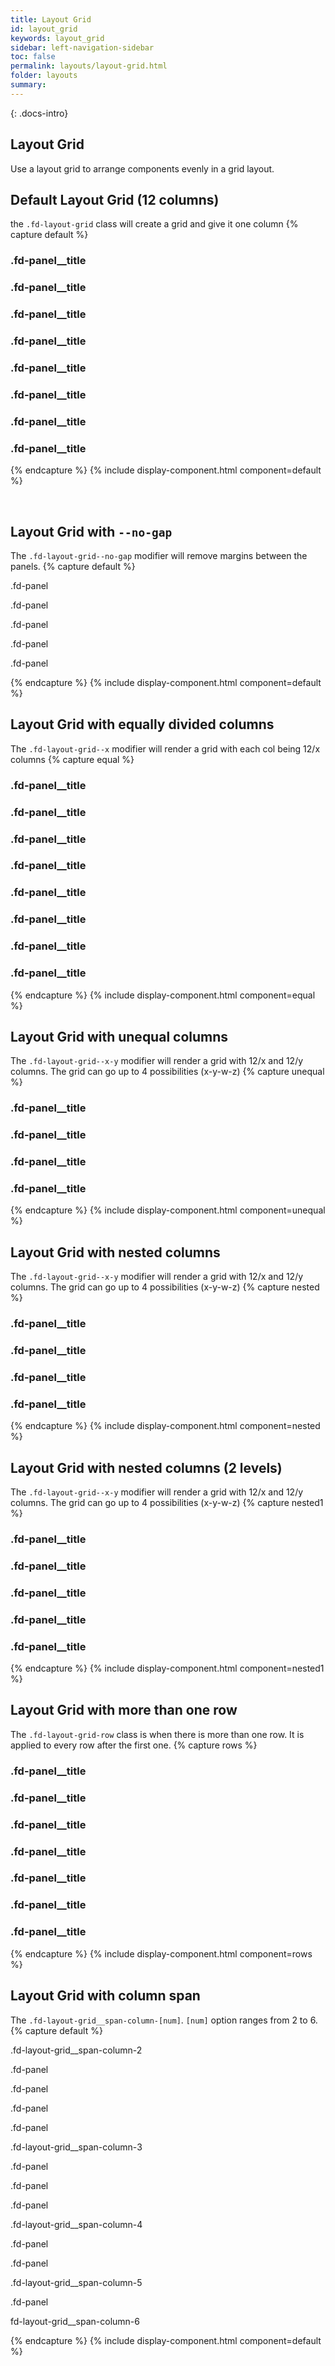 ```yaml
---
title: Layout Grid
id: layout_grid
keywords: layout_grid
sidebar: left-navigation-sidebar
toc: false
permalink: layouts/layout-grid.html
folder: layouts
summary:
---
```


{: .docs-intro}

## Layout Grid

Use a layout grid to arrange components evenly in a grid layout.

## Default Layout Grid (12 columns)
the `.fd-layout-grid` class will create a grid and give it one column
{% capture default %}
<div class="fd-layout-grid ">
    <div class="fd-panel">
        <div class="fd-panel__header">
            <div class="fd-panel__head">
                <h3 class="fd-panel__title">
                    .fd-panel__title
                </h3>
            </div>
        </div>
    </div>
    <div class="fd-panel">
        <div class="fd-panel__header">
            <div class="fd-panel__head">
                <h3 class="fd-panel__title">
                    .fd-panel__title
                </h3>
            </div>
        </div>
    </div>
    <div class="fd-panel">
        <div class="fd-panel__header">
            <div class="fd-panel__head">
                <h3 class="fd-panel__title">
                    .fd-panel__title
                </h3>
            </div>
        </div>
    </div>
    <div class="fd-panel">
        <div class="fd-panel__header">
            <div class="fd-panel__head">
                <h3 class="fd-panel__title">
                    .fd-panel__title
                </h3>
            </div>
        </div>
    </div>
    <div class="fd-panel">
        <div class="fd-panel__header">
            <div class="fd-panel__head">
                <h3 class="fd-panel__title">
                    .fd-panel__title
                </h3>
            </div>
        </div>
    </div>
    <div class="fd-panel">
        <div class="fd-panel__header">
            <div class="fd-panel__head">
                <h3 class="fd-panel__title">
                    .fd-panel__title
                </h3>
            </div>
        </div>
    </div>
    <div class="fd-panel">
        <div class="fd-panel__header">
            <div class="fd-panel__head">
                <h3 class="fd-panel__title">
                    .fd-panel__title
                </h3>
            </div>
        </div>
    </div>
    <div class="fd-panel">
        <div class="fd-panel__header">
            <div class="fd-panel__head">
                <h3 class="fd-panel__title">
                    .fd-panel__title
                </h3>
            </div>
        </div>
    </div>
</div>

{% endcapture %}
{% include display-component.html component=default %}

<br/>

## Layout Grid with `--no-gap`
The `.fd-layout-grid--no-gap` modifier will remove margins between the panels.
{% capture default %}
<div class="fd-layout-grid fd-layout-grid--3 fd-layout-grid--no-gap">
    <div class="fd-panel">
        <div class="fd-panel__body">
            <p>.fd-panel</p>
        </div>
    </div>
    <div class="fd-panel">
        <div class="fd-panel__body">
            <p>.fd-panel</p>
        </div>
    </div>
    <div class="fd-panel">
        <div class="fd-panel__body">
            <p>.fd-panel</p>
        </div>
    </div>
    <div class="fd-panel">
        <div class="fd-panel__body">
            <p>.fd-panel</p>
        </div>
    </div>
    <div class="fd-panel">
        <div class="fd-panel__body">
            <p>.fd-panel</p>
        </div>
    </div>
</div>
{% endcapture %}
{% include display-component.html component=default %}

<br/>

## Layout Grid with equally divided columns
The `.fd-layout-grid--x` modifier will render a grid with each col being 12/x columns
{% capture equal %}
<div class="fd-layout-grid fd-layout-grid--6 ">
    <div class="fd-panel">
        <div class="fd-panel__header">
            <div class="fd-panel__head">
                <h3 class="fd-panel__title">
                    .fd-panel__title
                </h3>
            </div>
        </div>
    </div>
    <div class="fd-panel">
        <div class="fd-panel__header">
            <div class="fd-panel__head">
                <h3 class="fd-panel__title">
                    .fd-panel__title
                </h3>
            </div>
        </div>
    </div>
    <div class="fd-panel">
        <div class="fd-panel__header">
            <div class="fd-panel__head">
                <h3 class="fd-panel__title">
                    .fd-panel__title
                </h3>
            </div>
        </div>
    </div>
    <div class="fd-panel">
        <div class="fd-panel__header">
            <div class="fd-panel__head">
                <h3 class="fd-panel__title">
                    .fd-panel__title
                </h3>
            </div>
        </div>
    </div>
    <div class="fd-panel">
        <div class="fd-panel__header">
            <div class="fd-panel__head">
                <h3 class="fd-panel__title">
                    .fd-panel__title
                </h3>
            </div>
        </div>
    </div>
    <div class="fd-panel">
        <div class="fd-panel__header">
            <div class="fd-panel__head">
                <h3 class="fd-panel__title">
                    .fd-panel__title
                </h3>
            </div>
        </div>
    </div>
    <div class="fd-panel">
        <div class="fd-panel__header">
            <div class="fd-panel__head">
                <h3 class="fd-panel__title">
                    .fd-panel__title
                </h3>
            </div>
        </div>
    </div>
    <div class="fd-panel">
        <div class="fd-panel__header">
            <div class="fd-panel__head">
                <h3 class="fd-panel__title">
                    .fd-panel__title
                </h3>
            </div>
        </div>
    </div>
</div>
{% endcapture %}
{% include display-component.html component=equal %}

<br/>


## Layout Grid with unequal columns
The `.fd-layout-grid--x-y` modifier will render a grid with 12/x and 12/y columns. The grid can go up to 4 possibilities (x-y-w-z)
{% capture unequal %}
<div class="fd-layout-grid fd-layout-grid--2-6">
    <div class="fd-panel">
        <div class="fd-panel__header">
            <div class="fd-panel__head">
                <h3 class="fd-panel__title">
                    .fd-panel__title
                </h3>
            </div>
        </div>
    </div>
    <div class="fd-panel">
        <div class="fd-panel__header">
            <div class="fd-panel__head">
                <h3 class="fd-panel__title">
                    .fd-panel__title
                </h3>
            </div>
        </div>
    </div>
    <div class="fd-panel">
        <div class="fd-panel__header">
            <div class="fd-panel__head">
                <h3 class="fd-panel__title">
                    .fd-panel__title
                </h3>
            </div>
        </div>
    </div>
    <div class="fd-panel">
        <div class="fd-panel__header">
            <div class="fd-panel__head">
                <h3 class="fd-panel__title">
                    .fd-panel__title
                </h3>
            </div>
        </div>
    </div>
</div>
{% endcapture %}
{% include display-component.html component=unequal %}

<br/>

## Layout Grid with nested columns
The `.fd-layout-grid--x-y` modifier will render a grid with 12/x and 12/y columns. The grid can go up to 4 possibilities (x-y-w-z)
{% capture nested %}
<div class="fd-layout-grid fd-layout-grid--3-6">
    <div class="fd-layout-grid fd-layout-grid--2">
        <div class="fd-panel">
            <div class="fd-panel__header">
                <div class="fd-panel__head">
                    <h3 class="fd-panel__title">
                        .fd-panel__title
                    </h3>
                </div>
            </div>
        </div>
        <div class="fd-panel">
            <div class="fd-panel__header">
                <div class="fd-panel__head">
                    <h3 class="fd-panel__title">
                        .fd-panel__title
                    </h3>
                </div>
            </div>
        </div>
    </div>
    <div class="fd-panel">
        <div class="fd-panel__header">
            <div class="fd-panel__head">
                <h3 class="fd-panel__title">
                    .fd-panel__title
                </h3>
            </div>
        </div>
    </div>
    <div class="fd-panel">
        <div class="fd-panel__header">
            <div class="fd-panel__head">
                <h3 class="fd-panel__title">
                    .fd-panel__title
                </h3>
            </div>
        </div>
    </div>
</div>
{% endcapture %}
{% include display-component.html component=nested %}

<br/>

## Layout Grid with nested columns (2 levels)
The `.fd-layout-grid--x-y` modifier will render a grid with 12/x and 12/y columns. The grid can go up to 4 possibilities (x-y-w-z)
{% capture nested1 %}
<div class="fd-layout-grid fd-layout-grid--2-6">
    <div class="fd-layout-grid fd-layout-grid--2">
        <div class="fd-layout-grid fd-layout-grid--1">
            <div class="fd-panel">
                <div class="fd-panel__header">
                    <div class="fd-panel__head">
                        <h3 class="fd-panel__title">
                            .fd-panel__title
                        </h3>
                    </div>
                </div>
            </div>
            <div class="fd-panel">
                <div class="fd-panel__header">
                    <div class="fd-panel__head">
                        <h3 class="fd-panel__title">
                            .fd-panel__title
                        </h3>
                    </div>
                </div>
            </div>
        </div>
        <div class="fd-panel">
            <div class="fd-panel__header">
                <div class="fd-panel__head">
                    <h3 class="fd-panel__title">
                        .fd-panel__title
                    </h3>
                </div>
            </div>
        </div>
    </div>
    <div class="fd-panel">
        <div class="fd-panel__header">
            <div class="fd-panel__head">
                <h3 class="fd-panel__title">
                    .fd-panel__title
                </h3>
            </div>
        </div>
    </div>
    <div class="fd-panel">
        <div class="fd-panel__header">
            <div class="fd-panel__head">
                <h3 class="fd-panel__title">
                    .fd-panel__title
                </h3>
            </div>
        </div>
    </div>
</div>
{% endcapture %}
{% include display-component.html component=nested1 %}

<br/>

## Layout Grid with more than one row
The `.fd-layout-grid-row` class is when there is more than one row. It is applied to every row after the first one.
{% capture rows %}
    <div class="fd-layout-grid fd-layout-grid--2-6">
        <div class="fd-layout-grid fd-layout-grid--2">
            <div class="fd-panel">
                <div class="fd-panel__header">
                    <div class="fd-panel__head">
                        <h3 class="fd-panel__title">
                            .fd-panel__title
                        </h3>
                    </div>
                </div>
            </div>
            <div class="fd-panel">
                <div class="fd-panel__header">
                    <div class="fd-panel__head">
                        <h3 class="fd-panel__title">
                            .fd-panel__title
                        </h3>
                    </div>
                </div>
            </div>
        </div>
        <div class="fd-panel">
            <div class="fd-panel__header">
                <div class="fd-panel__head">
                    <h3 class="fd-panel__title">
                        .fd-panel__title
                    </h3>
                </div>
            </div>
        </div>
        <!-- <div class="fd-panel">
            <div class="fd-panel__header">
                <div class="fd-panel__head">
                    <h3 class="fd-panel__title">
                        .fd-panel__title
                    </h3>
                </div>
            </div>
        </div> -->
    </div>
<div class="fd-layout-grid-row">
    <div class="fd-layout-grid fd-layout-grid--2-2">
        <div class="fd-layout-grid fd-layout-grid--2">
            <div class="fd-panel">
                <div class="fd-panel__header">
                    <div class="fd-panel__head">
                        <h3 class="fd-panel__title">
                            .fd-panel__title
                        </h3>
                    </div>
                </div>
            </div>
            <div class="fd-panel">
                <div class="fd-panel__header">
                    <div class="fd-panel__head">
                        <h3 class="fd-panel__title">
                            .fd-panel__title
                        </h3>
                    </div>
                </div>
            </div>
        </div>
        <div class="fd-panel">
            <div class="fd-panel__header">
                <div class="fd-panel__head">
                    <h3 class="fd-panel__title">
                        .fd-panel__title
                    </h3>
                </div>
            </div>
        </div>
        <div class="fd-panel">
            <div class="fd-panel__header">
                <div class="fd-panel__head">
                    <h3 class="fd-panel__title">
                        .fd-panel__title
                    </h3>
                </div>
            </div>
        </div>
    </div>
</div>
{% endcapture %}
{% include display-component.html component=rows %}

<br/>

## Layout Grid with column span
The `.fd-layout-grid__span-column-[num]`. `[num]` option ranges from 2 to 6.
{% capture default %}
<div class="fd-layout-grid fd-layout-grid--col-6">
    <div class="fd-panel fd-layout-grid__span-column-2">
        <div class="fd-panel__body">
            <p>.fd-layout-grid__span-column-2 </p>
        </div>
    </div>
    <div class="fd-panel">
        <div class="fd-panel__body">
            <p>.fd-panel</p>
        </div>
    </div>
    <div class="fd-panel">
        <div class="fd-panel__body">
            <p>.fd-panel</p>
        </div>
    </div>
    <div class="fd-panel">
        <div class="fd-panel__body">
            <p>.fd-panel</p>
        </div>
    </div>
    <div class="fd-panel">
        <div class="fd-panel__body">
            <p>.fd-panel</p>
        </div>
    </div>
    <div class="fd-panel fd-layout-grid__span-column-3">
        <div class="fd-panel__body">
            <p>.fd-layout-grid__span-column-3</p>
        </div>
    </div>
    <div class="fd-panel">
        <div class="fd-panel__body">
            <p>.fd-panel</p>
        </div>
    </div>
    <div class="fd-panel">
        <div class="fd-panel__body">
            <p>.fd-panel</p>
        </div>
    </div>
    <div class="fd-panel">
        <div class="fd-panel__body">
            <p>.fd-panel</p>
        </div>
    </div>
    <div class="fd-panel fd-layout-grid__span-column-4">
        <div class="fd-panel__body">
            <p>.fd-layout-grid__span-column-4</p>
        </div>
    </div>
    <div class="fd-panel">
        <div class="fd-panel__body">
            <p>.fd-panel</p>
        </div>
    </div>
    <div class="fd-panel">
        <div class="fd-panel__body">
            <p>.fd-panel</p>
        </div>
    </div>
    <div class="fd-panel fd-layout-grid__span-column-5">
        <div class="fd-panel__body">
            <p>.fd-layout-grid__span-column-5</p>
        </div>
    </div>
    <div class="fd-panel">
        <div class="fd-panel__body">
            <p>.fd-panel</p>
        </div>
    </div>
    <div class="fd-panel fd-layout-grid__span-column-6">
        <div class="fd-panel__body">
            <p>fd-layout-grid__span-column-6</p>
        </div>
    </div>
</div>
{% endcapture %}
{% include display-component.html component=default %}
